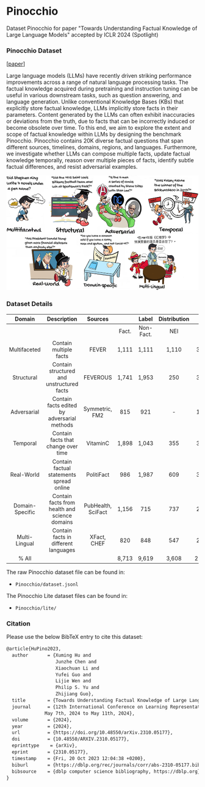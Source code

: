 # Pinocchio
Dataset Pinocchio for paper "Towards Understanding Factual Knowledge of Large Language Models" accepted by ICLR 2024 (Spotlight)

### Pinocchio Dataset

[[paper](https://arxiv.org/abs/2310.05177)]

Large language models (LLMs) have recently driven striking performance improvements across a range of natural language processing tasks. The factual knowledge acquired during pretraining and instruction tuning can be useful in various downstream tasks, such as question answering, and language generation. Unlike conventional Knowledge Bases (KBs) that explicitly store factual knowledge, LLMs implicitly store facts in their parameters. Content generated by the LLMs can often exhibit inaccuracies or deviations from the truth, due to facts that can be incorrectly induced or become obsolete over time. To this end, we aim to explore the extent and scope of factual knowledge within LLMs by designing the benchmark Pinocchio. Pinocchio contains 20K diverse factual questions that span different sources, timelines, domains, regions, and languages. Furthermore, we investigate whether LLMs can compose multiple facts, update factual knowledge temporally, reason over multiple pieces of facts, identify subtle factual differences, and resist adversarial examples.


<p align="center">
    <img src="img/Pinocchios_00.jpg" height="300"/>
</p>

### Dataset Details

|     Domain      |                  Description                  |      Sources       |  |   Label   | Distribution |        |
| :-------------: | :-------------------------------------------: | :----------------: | :----------: | :-------: | :---: | :----: |
|                 |                                               |                    |    Fact.     | Non-Fact. | NEI   | ALL    |
|  Multifaceted   |            Contain multiple facts             |       FEVER        |    1,111     | 1,111     | 1,110 | 3,332  |
|   Structural    |   Contain structured and unstructured facts   |      FEVEROUS      |    1,741     | 1,953     | 250   | 3,944  |
|   Adversarial   |  Contain facts edited by adversarial methods  |   Symmetric, FM2   |     815      | 921       | -     | 1,736  |
|    Temporal     |      Contain facts that change over time      |      VitaminC      |    1,898     | 1,043     | 355   | 3,296  |
|   Real-World    |   Contain factual statements spread online    |     PolitiFact     |     986      | 1,987     | 609   | 3,582  |
| Domain-Specific | Contain facts from health and science domains | PubHealth, SciFact |    1,156     | 715       | 737   | 2,608  |
|  Multi-Lingual  |     Contain facts in different languages      |    XFact, CHEF     |     820      | 848       | 547   | 2,215  |
|      % All      |                                               |                    |    8,713     | 9,619     | 3,608 | 21,940 |

The raw Pinocchio dataset file can be found in:

- `Pinocchio/dataset.jsonl`

The Pinocchio Lite dataset files can be found in:

- `Pinocchio/lite/`

### Citation

Please use the below BibTeX entry to cite this dataset:

~~~tex
@article{HuPino2023,
  author       = {Xuming Hu and
                  Junzhe Chen and
                  Xiaochuan Li and
                  Yufei Guo and
                  Lijie Wen and
                  Philip S. Yu and
                  Zhijiang Guo},
  title        = {Towards Understanding Factual Knowledge of Large Language Models},
  journal      = {12th International Conference on Learning Representations, {ICLR} 2024, Messe Wien Exhibition and Congress Center, Vienna Austria
              May 7th, 2024 to May 11th, 2024},
  volume       = {2024},
  year         = {2024},
  url          = {https://doi.org/10.48550/arXiv.2310.05177},
  doi          = {10.48550/ARXIV.2310.05177},
  eprinttype    = {arXiv},
  eprint       = {2310.05177},
  timestamp    = {Fri, 20 Oct 2023 12:04:38 +0200},
  biburl       = {https://dblp.org/rec/journals/corr/abs-2310-05177.bib},
  bibsource    = {dblp computer science bibliography, https://dblp.org}
}
~~~

